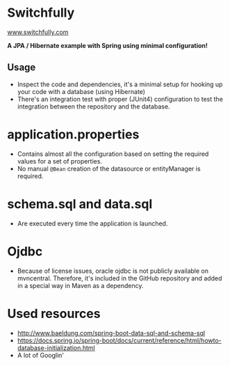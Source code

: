 # Switchfully

www.switchfully.com

**A JPA / Hibernate example with Spring using minimal configuration!**

## Usage
- Inspect the code and dependencies, it's a minimal setup for hooking up your code with a database (using Hibernate)
- There's an integration test with proper (JUnit4) configuration to test the integration between the 
repository and the database.

# application.properties
- Contains almost all the configuration based on setting the required values for a set of properties.
- No manual `@Bean` creation of the datasource or entityManager is required.

# schema.sql and data.sql
- Are executed every time the application is launched.

# Ojdbc
- Because of license issues, oracle ojdbc is not publicly available on mvncentral. 
Therefore, it's included in the GitHub repository and added in a special way in Maven as a dependency.

# Used resources
- http://www.baeldung.com/spring-boot-data-sql-and-schema-sql
- https://docs.spring.io/spring-boot/docs/current/reference/html/howto-database-initialization.html
- A lot of Googlin'